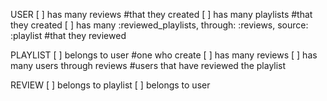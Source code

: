 USER
[ ] has many reviews #that they created
[ ] has many playlists #that they created 
[ ] has many :reviewed_playlists, through: :reviews, source: :playlist #that they reviewed

PLAYLIST
[ ] belongs to user #one who create 
[ ] has many reviews
[ ] has many users through reviews #users that have reviewed the playlist

REVIEW
[ ] belongs to playlist
[ ] belongs to user
